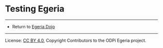 <!-- SPDX-License-Identifier: CC-BY-4.0 -->
<!-- Copyright Contributors to the ODPi Egeria project 2020. -->

# Testing Egeria



----
* Return to [Egeria Dojo](../egeria-dojo/egeria-dojo-day-2-3-contribution-to-egeria.md)

----
License: [CC BY 4.0](https://creativecommons.org/licenses/by/4.0/),
Copyright Contributors to the ODPi Egeria project.